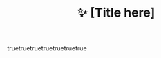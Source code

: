 ---
name: Feature Request
about: Suggest an idea for this project
title: "✨ [Title here]"
labels: ["feature"]
assignees: ""

description: "Request a new feature. If this doesn't look right, choose a different type."
body:
  - type: markdown
    attributes:
      value: "## Issue: Feature Request\n\nRequest a new feature. If this doesn't look right, choose a different type.\n\n"

  - type: input
    attributes:
      label: Add a title
      description: "✨ [Title here]"
      placeholder: "Feature title..."
    validations:
      required: true

  - type: textarea
    attributes:
      label: Feature Request Description
      description: "Provide a clear and concise description of this feature request with any problems and solutions."
      placeholder: "Detailed description..."
    validations:
      required: true

  - type: textarea
    attributes:
      label: Screenshots
      description: "Add screenshots to help explain this feature request, if applicable."
      placeholder: "Link to screenshots..."
    validations:
      required: false

  - type: textarea
    attributes:
      label: Additional Context
      description: "Provide any additional information about this feature request."
      placeholder: "Any additional context..."
    validations:
      required: false

  - type: checkboxes
    attributes:
      label: Final Checks
      description: "Please review your request before submitting."
      options:
        - label: "My issue title is descriptive"
          required: true
        - label: "This is a single feature request (multiple feature requests should be reported individually)"
          required: true

  - type: markdown
    attributes:
      value: "🙏 Thank you for taking the time to report this feature request!"

---